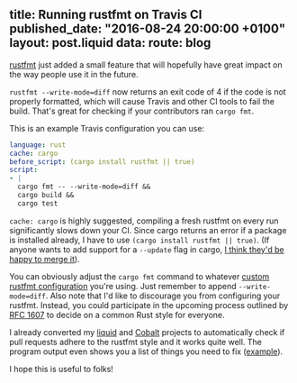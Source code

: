 title: Running rustfmt on Travis CI
published_date: "2016-08-24 20:00:00 +0100"
layout: post.liquid
data:
  route: blog
---
[rustfmt](https://github.com/rust-lang-nursery/rustfmt) just added a small feature that will hopefully have great impact on the way people use it in the future.

`rustfmt --write-mode=diff` now returns an exit code of 4 if the code is not properly formatted, which will cause Travis and other CI tools to fail the build. That's great for checking if your contributors ran `cargo fmt`.

This is an example Travis configuration you can use:

```yaml
language: rust
cache: cargo
before_script: (cargo install rustfmt || true)
script:
- |
  cargo fmt -- --write-mode=diff &&
  cargo build &&
  cargo test
```

`cache: cargo` is highly suggested, compiling a fresh rustfmt on every run significantly slows down your CI.
Since cargo returns an error if a package is installed already, I have to use `(cargo install rustfmt || true)`.
(If anyone wants to add support for a `--update` flag in cargo, [I think they'd be happy to merge it](https://github.com/rust-lang/cargo/pull/2405#issuecomment-195475633)).

You can obviously adjust the `cargo fmt` command to whatever [custom rustfmt configuration](https://github.com/rust-lang-nursery/rustfmt#configuring-rustfmt) you're using. Just remember to append `--write-mode=diff`. Also note that I'd like to discourage you from configuring your rustfmt. Instead, you could participate in the upcoming process outlined by [RFC 1607](https://github.com/rust-lang/rfcs/blob/master/text/1607-style-rfcs.md) to decide on a common Rust style for everyone.

I already converted my [liquid](https://travis-ci.org/cobalt-org/liquid-rust) and [Cobalt](https://github.com/cobalt-org/cobalt.rs) projects to automatically check if pull requests adhere to the rustfmt style and it works quite well. The program output even shows you a list of things you need to fix ([example](https://travis-ci.org/cobalt-org/liquid-rust/jobs/143378751#L263)).

I hope this is useful to folks!
